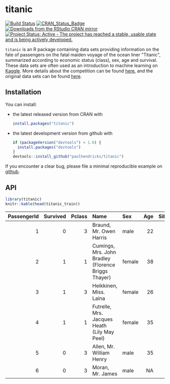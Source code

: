 <!-- README.md is generated from README.Rmd. Please edit that file -->
titanic
=======

[![Build Status](https://travis-ci.org/paulhendricks/titanic.png?branch=master)](https://travis-ci.org/paulhendricks/titanic) [![CRAN\_Status\_Badge](http://www.r-pkg.org/badges/version/titanic)](http://cran.r-project.org/package=titanic) [![Downloads from the RStudio CRAN mirror](http://cranlogs.r-pkg.org/badges/titanic)](http://cran.rstudio.com/package=titanic) [![Project Status: Active - The project has reached a stable, usable state and is being actively developed.](http://www.repostatus.org/badges/0.1.0/active.svg)](http://www.repostatus.org/#active)

`titanic` is an R package containing data sets providing information on the fate of passengers on the fatal maiden voyage of the ocean liner "Titanic", summarized according to economic status (class), sex, age and survival. These data sets are often used as an introduction to machine learning on [Kaggle](https://www.kaggle.com/). More details about the competition can be found [here](https://www.kaggle.com/c/titanic), and the original data sets can be found [here](https://www.kaggle.com/c/titanic/data).

Installation
------------

You can install:

-   the latest released version from CRAN with

    ``` r
    install.packages("titanic")
    ```

-   the latest development version from github with

    ``` r
    if (packageVersion("devtools") < 1.6) {
      install.packages("devtools")
    }
    devtools::install_github("paulhendricks/titanic")
    ```

If you encounter a clear bug, please file a minimal reproducible example on [github](https://github.com/paulhendricks/titanic/issues).

API
---

``` r
library(titanic)
knitr::kable(head(titanic_train))
```

|  PassengerId|  Survived|  Pclass| Name                                                | Sex    |  Age|  SibSp|  Parch| Ticket           |     Fare| Cabin | Embarked |
|------------:|---------:|-------:|:----------------------------------------------------|:-------|----:|------:|------:|:-----------------|--------:|:------|:---------|
|            1|         0|       3| Braund, Mr. Owen Harris                             | male   |   22|      1|      0| A/5 21171        |   7.2500|       | S        |
|            2|         1|       1| Cumings, Mrs. John Bradley (Florence Briggs Thayer) | female |   38|      1|      0| PC 17599         |  71.2833| C85   | C        |
|            3|         1|       3| Heikkinen, Miss. Laina                              | female |   26|      0|      0| STON/O2. 3101282 |   7.9250|       | S        |
|            4|         1|       1| Futrelle, Mrs. Jacques Heath (Lily May Peel)        | female |   35|      1|      0| 113803           |  53.1000| C123  | S        |
|            5|         0|       3| Allen, Mr. William Henry                            | male   |   35|      0|      0| 373450           |   8.0500|       | S        |
|            6|         0|       3| Moran, Mr. James                                    | male   |   NA|      0|      0| 330877           |   8.4583|       | Q        |
